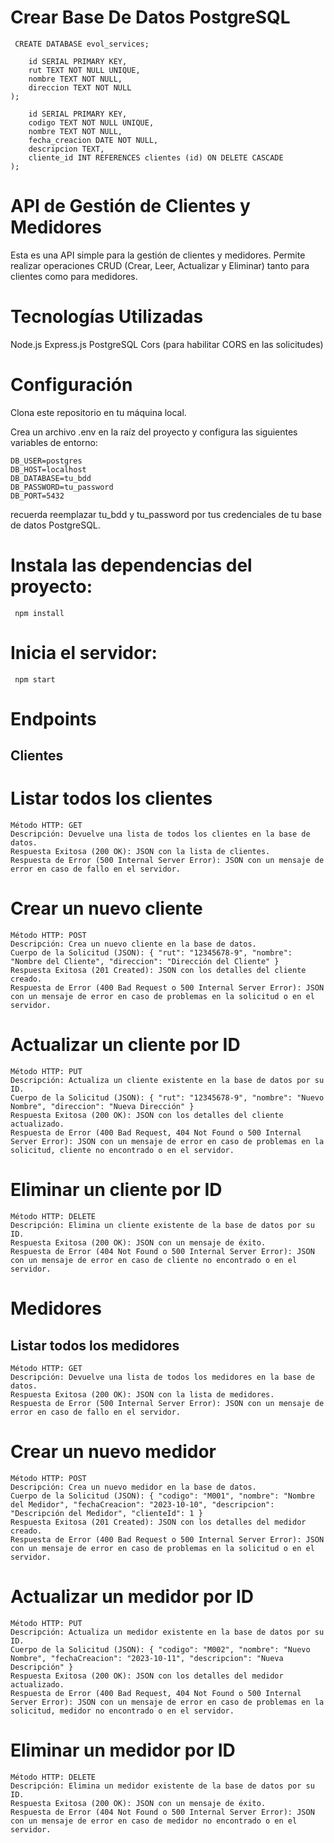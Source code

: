 # Crear Base De Datos PostgreSQL 

``` CREATE DATABASE evol_services;```

``` CREATE TABLE clientes (
    id SERIAL PRIMARY KEY,
    rut TEXT NOT NULL UNIQUE,
    nombre TEXT NOT NULL,
    direccion TEXT NOT NULL
);
```

``` CREATE TABLE medidores (
    id SERIAL PRIMARY KEY,
    codigo TEXT NOT NULL UNIQUE,
    nombre TEXT NOT NULL,
    fecha_creacion DATE NOT NULL,
    descripcion TEXT,
    cliente_id INT REFERENCES clientes (id) ON DELETE CASCADE
);
```

# API de Gestión de Clientes y Medidores 
Esta es una API simple para la gestión de clientes y medidores. Permite realizar operaciones CRUD (Crear, Leer, Actualizar y Eliminar) tanto para clientes como para medidores.

# Tecnologías Utilizadas 
Node.js
Express.js
PostgreSQL
Cors (para habilitar CORS en las solicitudes)

# Configuración
Clona este repositorio en tu máquina local.

Crea un archivo .env en la raíz del proyecto y configura las siguientes variables de entorno:

``` PORT=8080
DB_USER=postgres
DB_HOST=localhost
DB_DATABASE=tu_bdd
DB_PASSWORD=tu_password
DB_PORT=5432
```

recuerda reemplazar tu_bdd y tu_password por tus credenciales de tu base de datos PostgreSQL.

# Instala las dependencias del proyecto:

``` npm install```

# Inicia el servidor:

``` npm start```

# Endpoints
## Clientes

# Listar todos los clientes

```URL: /api/clientes
Método HTTP: GET
Descripción: Devuelve una lista de todos los clientes en la base de datos.
Respuesta Exitosa (200 OK): JSON con la lista de clientes.
Respuesta de Error (500 Internal Server Error): JSON con un mensaje de error en caso de fallo en el servidor.
```

# Crear un nuevo cliente

```URL: /api/clientes
Método HTTP: POST
Descripción: Crea un nuevo cliente en la base de datos.
Cuerpo de la Solicitud (JSON): { "rut": "12345678-9", "nombre": "Nombre del Cliente", "direccion": "Dirección del Cliente" }
Respuesta Exitosa (201 Created): JSON con los detalles del cliente creado.
Respuesta de Error (400 Bad Request o 500 Internal Server Error): JSON con un mensaje de error en caso de problemas en la solicitud o en el servidor.
```

# Actualizar un cliente por ID

```URL: /api/clientes/:id
Método HTTP: PUT
Descripción: Actualiza un cliente existente en la base de datos por su ID.
Cuerpo de la Solicitud (JSON): { "rut": "12345678-9", "nombre": "Nuevo Nombre", "direccion": "Nueva Dirección" }
Respuesta Exitosa (200 OK): JSON con los detalles del cliente actualizado.
Respuesta de Error (400 Bad Request, 404 Not Found o 500 Internal Server Error): JSON con un mensaje de error en caso de problemas en la solicitud, cliente no encontrado o en el servidor.
```

# Eliminar un cliente por ID

```URL: /api/clientes/:id
Método HTTP: DELETE
Descripción: Elimina un cliente existente de la base de datos por su ID.
Respuesta Exitosa (200 OK): JSON con un mensaje de éxito.
Respuesta de Error (404 Not Found o 500 Internal Server Error): JSON con un mensaje de error en caso de cliente no encontrado o en el servidor.
```

# Medidores
## Listar todos los medidores

```URL: /api/medidores
Método HTTP: GET
Descripción: Devuelve una lista de todos los medidores en la base de datos.
Respuesta Exitosa (200 OK): JSON con la lista de medidores.
Respuesta de Error (500 Internal Server Error): JSON con un mensaje de error en caso de fallo en el servidor.
```

# Crear un nuevo medidor

```URL: /api/medidores
Método HTTP: POST
Descripción: Crea un nuevo medidor en la base de datos.
Cuerpo de la Solicitud (JSON): { "codigo": "M001", "nombre": "Nombre del Medidor", "fechaCreacion": "2023-10-10", "descripcion": "Descripción del Medidor", "clienteId": 1 }
Respuesta Exitosa (201 Created): JSON con los detalles del medidor creado.
Respuesta de Error (400 Bad Request o 500 Internal Server Error): JSON con un mensaje de error en caso de problemas en la solicitud o en el servidor.
```

# Actualizar un medidor por ID

```URL: /api/medidores/:id
Método HTTP: PUT
Descripción: Actualiza un medidor existente en la base de datos por su ID.
Cuerpo de la Solicitud (JSON): { "codigo": "M002", "nombre": "Nuevo Nombre", "fechaCreacion": "2023-10-11", "descripcion": "Nueva Descripción" }
Respuesta Exitosa (200 OK): JSON con los detalles del medidor actualizado.
Respuesta de Error (400 Bad Request, 404 Not Found o 500 Internal Server Error): JSON con un mensaje de error en caso de problemas en la solicitud, medidor no encontrado o en el servidor.
```

# Eliminar un medidor por ID

```URL: /api/medidores/:id
Método HTTP: DELETE
Descripción: Elimina un medidor existente de la base de datos por su ID.
Respuesta Exitosa (200 OK): JSON con un mensaje de éxito.
Respuesta de Error (404 Not Found o 500 Internal Server Error): JSON con un mensaje de error en caso de medidor no encontrado o en el servidor.
```



